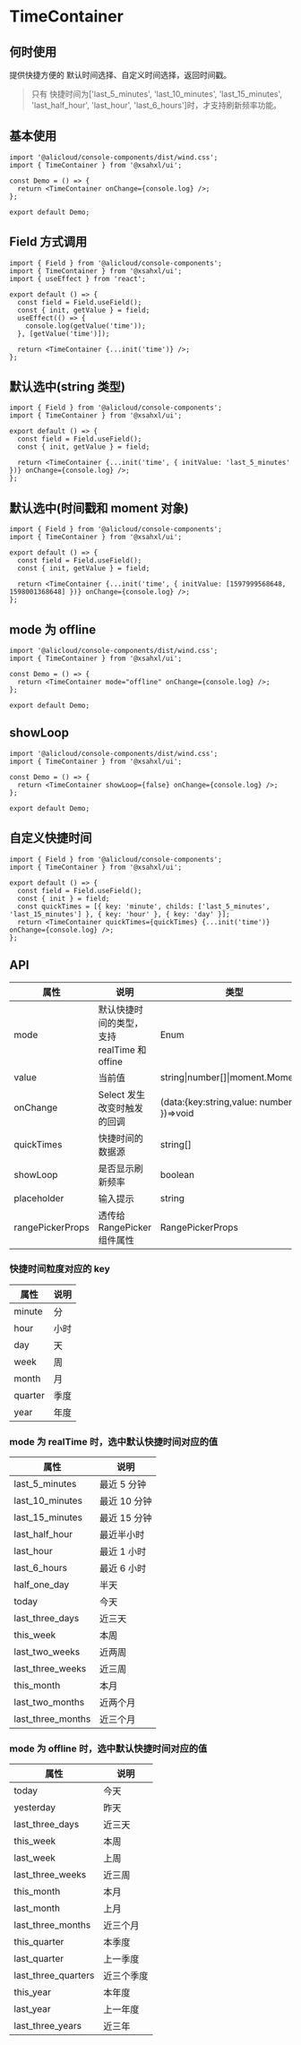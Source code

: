 # TimeContainer

## 何时使用

提供快捷方便的 默认时间选择、自定义时间选择，返回时间戳。

> 只有 快捷时间为['last_5_minutes', 'last_10_minutes', 'last_15_minutes', 'last_half_hour', 'last_hour', 'last_6_hours']时，才支持刷新频率功能。

## 基本使用

```tsx
import '@alicloud/console-components/dist/wind.css';
import { TimeContainer } from '@xsahxl/ui';

const Demo = () => {
  return <TimeContainer onChange={console.log} />;
};

export default Demo;
```

## Field 方式调用

```tsx
import { Field } from '@alicloud/console-components';
import { TimeContainer } from '@xsahxl/ui';
import { useEffect } from 'react';

export default () => {
  const field = Field.useField();
  const { init, getValue } = field;
  useEffect(() => {
    console.log(getValue('time'));
  }, [getValue('time')]);

  return <TimeContainer {...init('time')} />;
};
```

## 默认选中(string 类型)

```tsx
import { Field } from '@alicloud/console-components';
import { TimeContainer } from '@xsahxl/ui';

export default () => {
  const field = Field.useField();
  const { init, getValue } = field;

  return <TimeContainer {...init('time', { initValue: 'last_5_minutes' })} onChange={console.log} />;
};
```

## 默认选中(时间戳和 moment 对象)

```tsx
import { Field } from '@alicloud/console-components';
import { TimeContainer } from '@xsahxl/ui';

export default () => {
  const field = Field.useField();
  const { init, getValue } = field;

  return <TimeContainer {...init('time', { initValue: [1597999568648, 1598001368648] })} onChange={console.log} />;
};
```

## mode 为 offline

```tsx
import '@alicloud/console-components/dist/wind.css';
import { TimeContainer } from '@xsahxl/ui';

const Demo = () => {
  return <TimeContainer mode="offline" onChange={console.log} />;
};

export default Demo;
```

## showLoop

```tsx
import '@alicloud/console-components/dist/wind.css';
import { TimeContainer } from '@xsahxl/ui';

const Demo = () => {
  return <TimeContainer showLoop={false} onChange={console.log} />;
};

export default Demo;
```

## 自定义快捷时间

```tsx
import { Field } from '@alicloud/console-components';
import { TimeContainer } from '@xsahxl/ui';

export default () => {
  const field = Field.useField();
  const { init } = field;
  const quickTimes = [{ key: 'minute', childs: ['last_5_minutes', 'last_15_minutes'] }, { key: 'hour' }, { key: 'day' }];
  return <TimeContainer quickTimes={quickTimes} {...init('time')} onChange={console.log} />;
};
```

## API

| 属性             | 说明                                        | 类型                                       | 默认值   |
| ---------------- | ------------------------------------------- | ------------------------------------------ | -------- |
| mode             | 默认快捷时间的类型，支持 realTime 和 offine | Enum                                       | realTime |
| value            | 当前值                                      | string\|number[]\|moment.Moment[]          | -        |
| onChange         | Select 发生改变时触发的回调                 | (data:{key:string,value: number[] })=>void | -        |
| quickTimes       | 快捷时间的数据源                            | string[]                                   | -        |
| showLoop         | 是否显示刷新频率                            | boolean                                    | true     |
| placeholder      | 输入提示                                    | string                                     | 请选择   |
| rangePickerProps | 透传给 RangePicker 组件属性                 | RangePickerProps                           | -        |

### 快捷时间粒度对应的 key

| 属性    | 说明 |
| ------- | ---- |
| minute  | 分   |
| hour    | 小时 |
| day     | 天   |
| week    | 周   |
| month   | 月   |
| quarter | 季度 |
| year    | 年度 |

### mode 为 realTime 时，选中默认快捷时间对应的值

| 属性              | 说明         |
| ----------------- | ------------ |
| last_5_minutes    | 最近 5 分钟  |
| last_10_minutes   | 最近 10 分钟 |
| last_15_minutes   | 最近 15 分钟 |
| last_half_hour    | 最近半小时   |
| last_hour         | 最近 1 小时  |
| last_6_hours      | 最近 6 小时  |
| half_one_day      | 半天         |
| today             | 今天         |
| last_three_days   | 近三天       |
| this_week         | 本周         |
| last_two_weeks    | 近两周       |
| last_three_weeks  | 近三周       |
| this_month        | 本月         |
| last_two_months   | 近两个月     |
| last_three_months | 近三个月     |

### mode 为 offline 时，选中默认快捷时间对应的值

| 属性                | 说明       |
| ------------------- | ---------- |
| today               | 今天       |
| yesterday           | 昨天       |
| last_three_days     | 近三天     |
| this_week           | 本周       |
| last_week           | 上周       |
| last_three_weeks    | 近三周     |
| this_month          | 本月       |
| last_month          | 上月       |
| last_three_months   | 近三个月   |
| this_quarter        | 本季度     |
| last_quarter        | 上一季度   |
| last_three_quarters | 近三个季度 |
| this_year           | 本年度     |
| last_year           | 上一年度   |
| last_three_years    | 近三年     |

